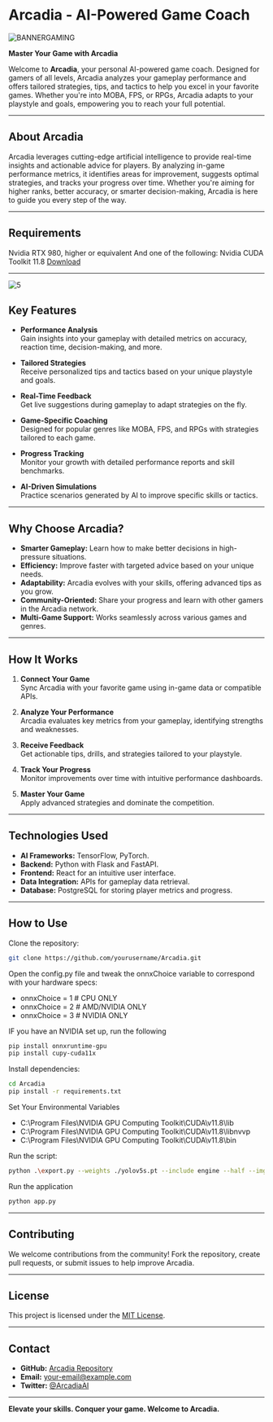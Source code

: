 # Arcadia - AI-Powered Game Coach
![BANNERGAMING](https://github.com/user-attachments/assets/785d2533-9c06-492b-a341-b26f4f8e2667)

**Master Your Game with Arcadia**

Welcome to **Arcadia**, your personal AI-powered game coach. Designed for gamers of all levels, Arcadia analyzes your gameplay performance and offers tailored strategies, tips, and tactics to help you excel in your favorite games. Whether you're into MOBA, FPS, or RPGs, Arcadia adapts to your playstyle and goals, empowering you to reach your full potential.

---

## **About Arcadia**

Arcadia leverages cutting-edge artificial intelligence to provide real-time insights and actionable advice for players. By analyzing in-game performance metrics, it identifies areas for improvement, suggests optimal strategies, and tracks your progress over time. Whether you're aiming for higher ranks, better accuracy, or smarter decision-making, Arcadia is here to guide you every step of the way.

---

## **Requirements**

Nvidia RTX 980, higher or equivalent
And one of the following:
Nvidia CUDA Toolkit 11.8 [Download](https://developer.nvidia.com/cuda-11-8-0-download-archive)

---
![5](https://github.com/user-attachments/assets/43f736d1-5798-4a6b-92bb-420a4743b2a1)

## Key Features

- **Performance Analysis**  
  Gain insights into your gameplay with detailed metrics on accuracy, reaction time, decision-making, and more.

- **Tailored Strategies**  
  Receive personalized tips and tactics based on your unique playstyle and goals.

- **Real-Time Feedback**  
  Get live suggestions during gameplay to adapt strategies on the fly.

- **Game-Specific Coaching**  
  Designed for popular genres like MOBA, FPS, and RPGs with strategies tailored to each game.

- **Progress Tracking**  
  Monitor your growth with detailed performance reports and skill benchmarks.

- **AI-Driven Simulations**  
  Practice scenarios generated by AI to improve specific skills or tactics.

---

## Why Choose Arcadia?

- **Smarter Gameplay:** Learn how to make better decisions in high-pressure situations.
- **Efficiency:** Improve faster with targeted advice based on your unique needs.
- **Adaptability:** Arcadia evolves with your skills, offering advanced tips as you grow.
- **Community-Oriented:** Share your progress and learn with other gamers in the Arcadia network.
- **Multi-Game Support:** Works seamlessly across various games and genres.

---

## How It Works

1. **Connect Your Game**  
   Sync Arcadia with your favorite game using in-game data or compatible APIs.

2. **Analyze Your Performance**  
   Arcadia evaluates key metrics from your gameplay, identifying strengths and weaknesses.

3. **Receive Feedback**  
   Get actionable tips, drills, and strategies tailored to your playstyle.

4. **Track Your Progress**  
   Monitor improvements over time with intuitive performance dashboards.

5. **Master Your Game**  
   Apply advanced strategies and dominate the competition.

---

## Technologies Used

- **AI Frameworks:** TensorFlow, PyTorch.  
- **Backend:** Python with Flask and FastAPI.  
- **Frontend:** React for an intuitive user interface.  
- **Data Integration:** APIs for gameplay data retrieval.  
- **Database:** PostgreSQL for storing player metrics and progress.

---

## How to Use

Clone the repository:
   ```bash
   git clone https://github.com/yourusername/Arcadia.git
   ```
Open the config.py file and tweak the onnxChoice variable to correspond with your hardware specs:

- onnxChoice = 1 # CPU ONLY
- onnxChoice = 2 # AMD/NVIDIA ONLY
- onnxChoice = 3 # NVIDIA ONLY

IF you have an NVIDIA set up, run the following
   ```bash
pip install onnxruntime-gpu
pip install cupy-cuda11x
```

Install dependencies:
   ```bash
   cd Arcadia
   pip install -r requirements.txt
   ```

Set Your Environmental Variables

- C:\Program Files\NVIDIA GPU Computing Toolkit\CUDA\v11.8\lib
- C:\Program Files\NVIDIA GPU Computing Toolkit\CUDA\v11.8\libnvvp
- C:\Program Files\NVIDIA GPU Computing Toolkit\CUDA\v11.8\bin

Run the script:
   ```bash
python .\export.py --weights ./yolov5s.pt --include engine --half --imgsz 320 320 --device 0
   ```

Run the application
   ```bash
python app.py
```


---

## Contributing

We welcome contributions from the community! Fork the repository, create pull requests, or submit issues to help improve Arcadia.

---

## License

This project is licensed under the [MIT License](LICENSE).

---

## Contact

- **GitHub:** [Arcadia Repository](https://github.com/yourusername/Arcadia)  
- **Email:** your-email@example.com  
- **Twitter:** [@ArcadiaAI](https://twitter.com/ArcadiaAI)  

---

**Elevate your skills. Conquer your game. Welcome to Arcadia.**
